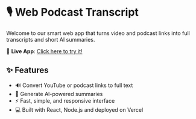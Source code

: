 # 🎙️ Web Podcast Transcript

Welcome to our smart web app that turns video and podcast links into full transcripts and short AI summaries.

🔗 **Live App**: [Click here to try it!](https://web-podcast-transcript-oind.vercel.app/)


## ✨ Features
- 🔊 Convert YouTube or podcast links to full text
- 🧠 Generate AI-powered summaries
- ⚡ Fast, simple, and responsive interface
- 💻 Built with React, Node.js and deployed on Vercel

